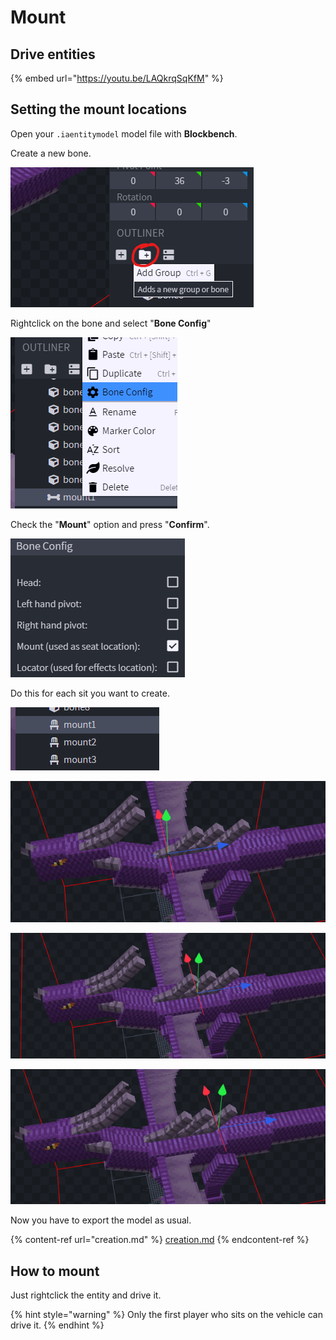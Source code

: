 # Mount

## Drive entities

{% embed url="https://youtu.be/LAQkrqSqKfM" %}

## Setting the mount locations

Open your `.iaentitymodel` model file with **Blockbench**.

Create a new bone.

![](<../../../../.gitbook/assets/image (98).png>)

Rightclick on the bone and select "**Bone Config**"

![](<../../../../.gitbook/assets/image (103).png>)

Check the "**Mount**" option and press "**Confirm**".

![](<../../../../.gitbook/assets/image (92).png>)

Do this for each sit you want to create.

![](<../../../../.gitbook/assets/image (115).png>)

![](<../../../../.gitbook/assets/image (60).png>)

![](<../../../../.gitbook/assets/image (124).png>)

![](<../../../../.gitbook/assets/image (40).png>)

Now you have to export the model as usual.

{% content-ref url="creation.md" %}
[creation.md](creation.md)
{% endcontent-ref %}

## How to mount

Just rightclick the entity and drive it.

{% hint style="warning" %}
Only the first player who sits on the vehicle can drive it.
{% endhint %}
